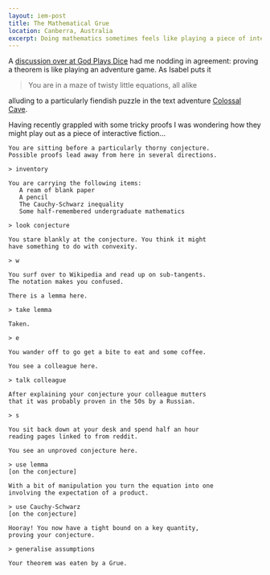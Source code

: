 ```yaml
--- 
layout: iem-post
title: The Mathematical Grue
location: Canberra, Australia
excerpt: Doing mathematics sometimes feels like playing a piece of interactive fiction.
---
```


A [discussion over at God Plays Dice][discussion] had me nodding in agreement: proving a theorem is like playing an adventure game. As Isabel puts it

> You are in a maze of twisty little equations, all alike

alluding to a particularly fiendish puzzle in the text adventure [Colossal Cave][].

Having recently grappled with some tricky proofs I was wondering how they might play out as a piece of interactive fiction...

    You are sitting before a particularly thorny conjecture. 
    Possible proofs lead away from here in several directions.
    
    > inventory
    
    You are carrying the following items:
       A ream of blank paper
       A pencil
       The Cauchy-Schwarz inequality
       Some half-remembered undergraduate mathematics
    
    > look conjecture
    
    You stare blankly at the conjecture. You think it might 
    have something to do with convexity.
    
    > w

    You surf over to Wikipedia and read up on sub-tangents. 
    The notation makes you confused.
    
    There is a lemma here.
        
    > take lemma
    
    Taken.
    
    > e
    
    You wander off to go get a bite to eat and some coffee.
    
    You see a colleague here.
    
    > talk colleague
    
    After explaining your conjecture your colleague mutters 
    that it was probably proven in the 50s by a Russian.
     
    > s
    
    You sit back down at your desk and spend half an hour 
    reading pages linked to from reddit.

    You see an unproved conjecture here.
    
    > use lemma
    [on the conjecture] 
    
    With a bit of manipulation you turn the equation into one 
    involving the expectation of a product.
    
    > use Cauchy-Schwarz
    [on the conjecture]
    
    Hooray! You now have a tight bound on a key quantity, 
    proving your conjecture.
    
    > generalise assumptions

    Your theorem was eaten by a Grue.

[discussion]: http://godplaysdice.blogspot.com/2007/10/you-are-in-maze-of-twisty-little.html
[colossal cave]: http://en.wikipedia.org/wiki/Colossal_Cave_Adventure#Maze_of_twisty_little_passages

